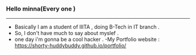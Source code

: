 ### Hello minna(Every one )

---

- Basically I am a student of IIITA , doing B-Tech in IT branch .
- So, I don't have much to say about myslef .
- one day i'm gonna be a cool hacker .
-My Portfolio website : https://shorty-huddybuddy.github.io/portfolio/
